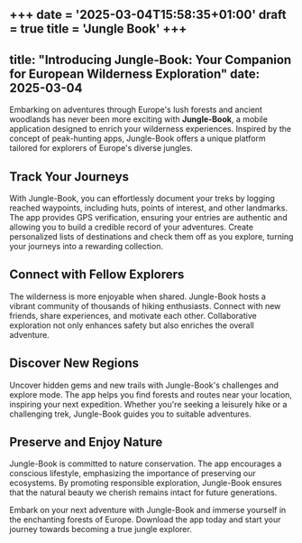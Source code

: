 +++
date = '2025-03-04T15:58:35+01:00'
draft = true
title = 'Jungle Book'
+++
---
title: "Introducing Jungle-Book: Your Companion for European Wilderness Exploration"
date: 2025-03-04
---

Embarking on adventures through Europe's lush forests and ancient woodlands has never been more exciting with **Jungle-Book**, a mobile application designed to enrich your wilderness experiences. Inspired by the concept of peak-hunting apps, Jungle-Book offers a unique platform tailored for explorers of Europe's diverse jungles.

## Track Your Journeys

With Jungle-Book, you can effortlessly document your treks by logging reached waypoints, including huts, points of interest, and other landmarks. The app provides GPS verification, ensuring your entries are authentic and allowing you to build a credible record of your adventures. Create personalized lists of destinations and check them off as you explore, turning your journeys into a rewarding collection.

## Connect with Fellow Explorers

The wilderness is more enjoyable when shared. Jungle-Book hosts a vibrant community of thousands of hiking enthusiasts. Connect with new friends, share experiences, and motivate each other. Collaborative exploration not only enhances safety but also enriches the overall adventure.

## Discover New Regions

Uncover hidden gems and new trails with Jungle-Book's challenges and explore mode. The app helps you find forests and routes near your location, inspiring your next expedition. Whether you're seeking a leisurely hike or a challenging trek, Jungle-Book guides you to suitable adventures.

## Preserve and Enjoy Nature

Jungle-Book is committed to nature conservation. The app encourages a conscious lifestyle, emphasizing the importance of preserving our ecosystems. By promoting responsible exploration, Jungle-Book ensures that the natural beauty we cherish remains intact for future generations.

Embark on your next adventure with Jungle-Book and immerse yourself in the enchanting forests of Europe. Download the app today and start your journey towards becoming a true jungle explorer.




